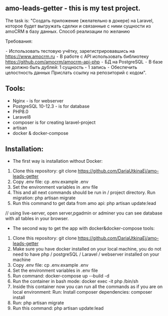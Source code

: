 ## amo-leads-getter - this is my test project.
The task is:
"Создать приложение (желательно в докере) на Laravel, которое будет выгружать сделки и связанные с ними сущности из amoCRM в базу данных. Способ реализации по желанию

Требования:

⁃ Использовать тестовую учётку, зарегистрировавшись на https://www.amocrm.ru
⁃ В работе с API использовать библиотеку https://github.com/amocrm/amocrm-api-php
⁃ БД на PostgreSQL
⁃ В базе не должно быть дублей: 1 сущность - 1 запись
⁃ Обеспечить целостность данных
Прислать ссылку на репозиторий с кодом".

## Tools:
* Nginx - is for webserver
* PostgreSQL 10-12.3 - is for database
* PHP8.0 
* Laravel8 
* composer is for creating laravel-project
* artisan 
* docker & docker-compose

## Installation:

* The first way is installation without Docker:

1. Clone this repository: git clone https://github.com/DariaUtkinaEj/amo-leads-getter
2. Copy .env file: cp .env.example .env
3. Set the environment variables in .env file
4. This and all next commands should be run in / project directory. Run migration: php artisan migrate
5. Run this command to get data from amo api: php artisan update:lead

// using live-server, open server,pgadmin or adminer you can see database with all tables in your browser.


* The second way to get the app with docker&docker-compose tools:
1. Clone this repository: git clone https://github.com/DariaUtkinaEj/amo-leads-getter
2. Make sure you have docker installed on your local machine, you do not need to have php / postgreSQL / Laravel / webserver installed on your machine
3. Copy .env file: cp .env.example .env
4. Set the environment variables in .env file
5. Run command: docker-compose up --build -d
6. Run the container in bash mode: docker exec -it php /bin/sh
7. Inside this container now you can run all the commands as if you are on local environment:
Run: Install composer dependencies: composer install
8. Run: php artisan migrate
9. Run this command: php artisan update:lead



